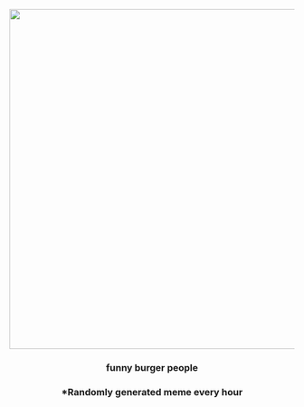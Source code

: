 <p align="center">
        <img src="https://i.redd.it/0jgkiceymbd91.jpg" width="600" height="600">
        </p>
        <h3 align="center">funny burger people</h3>
        <h3 align="center">*Randomly generated meme every hour</h3>
    